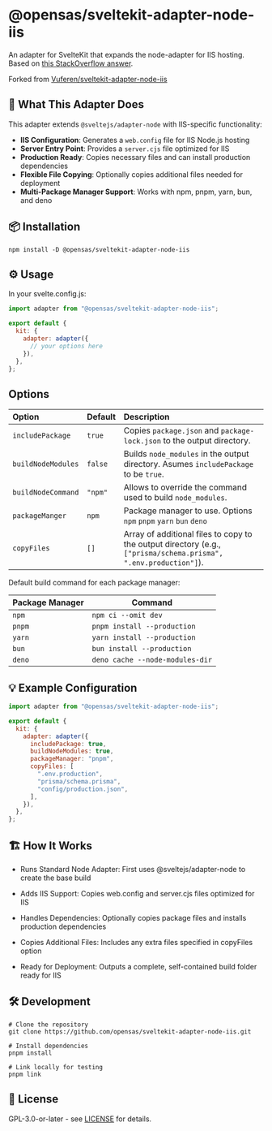 # @opensas/sveltekit-adapter-node-iis

An adapter for SvelteKit that expands the node-adapter for IIS hosting.
Based on [this StackOverflow answer](https://stackoverflow.com/a/76883862).

Forked from [Vuferen/sveltekit-adapter-node-iis](https://github.com/Vuferen/sveltekit-adapter-node-iis)

## 🚀 What This Adapter Does

This adapter extends `@sveltejs/adapter-node` with IIS-specific functionality:

- **IIS Configuration**: Generates a `web.config` file for IIS Node.js hosting
- **Server Entry Point**: Provides a `server.cjs` file optimized for IIS
- **Production Ready**: Copies necessary files and can install production dependencies
- **Flexible File Copying**: Optionally copies additional files needed for deployment
- **Multi-Package Manager Support**: Works with npm, pnpm, yarn, bun, and deno

## 📦 Installation

```shell
npm install -D @opensas/sveltekit-adapter-node-iis
```

## ⚙️ Usage

In your svelte.config.js:

```js
import adapter from "@opensas/sveltekit-adapter-node-iis";

export default {
  kit: {
    adapter: adapter({
      // your options here
    }),
  },
};
```

## Options

| **Option**         | **Default** | **Description**                                                                                                  |
| :----------------- | :---------- | :--------------------------------------------------------------------------------------------------------------- |
| `includePackage`   | `true`      | Copies `package.json` and `package-lock.json` to the output directory.                                           |
| `buildNodeModules` | `false`     | Builds `node_modules` in the output directory. Asumes `includePackage` to be `true`.                             |
| `buildNodeCommand` | `"npm"`     | Allows to override the command used to build `node_modules`.                                                     |
| `packageManger`    | `npm`       | Package manager to use. Options `npm` `pnpm` `yarn` `bun` `deno`                                                 |
| `copyFiles`        | `[]`        | Array of additional files to copy to the output directory (e.g., `["prisma/schema.prisma", ".env.production"]`). |

Default build command for each package manager:

| **Package Manager** | **Command**                     |
| ------------------- | ------------------------------- |
| `npm`               | `npm ci --omit dev`             |
| `pnpm`              | `pnpm install --production`     |
| `yarn`              | `yarn install --production`     |
| `bun`               | `bun install --production`      |
| `deno`              | `deno cache --node-modules-dir` |

## 💡 Example Configuration

```js
import adapter from "@opensas/sveltekit-adapter-node-iis";

export default {
  kit: {
    adapter: adapter({
      includePackage: true,
      buildNodeModules: true,
      packageManager: "pnpm",
      copyFiles: [
        ".env.production",
        "prisma/schema.prisma",
        "config/production.json",
      ],
    }),
  },
};
```

## 🏗️ How It Works

- Runs Standard Node Adapter: First uses @sveltejs/adapter-node to create the base build

- Adds IIS Support: Copies web.config and server.cjs files optimized for IIS

- Handles Dependencies: Optionally copies package files and installs production dependencies

- Copies Additional Files: Includes any extra files specified in copyFiles option

- Ready for Deployment: Outputs a complete, self-contained build folder ready for IIS

## 🛠️ Development

```shell
# Clone the repository
git clone https://github.com/opensas/sveltekit-adapter-node-iis.git

# Install dependencies
pnpm install

# Link locally for testing
pnpm link
```

## 📝 License

GPL-3.0-or-later - see [LICENSE](LICENSE) for details.
